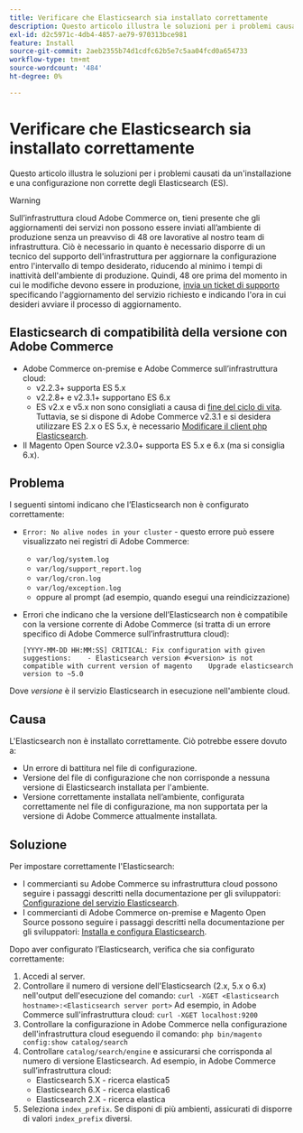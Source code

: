 ```yaml
---
title: Verificare che Elasticsearch sia installato correttamente
description: Questo articolo illustra le soluzioni per i problemi causati da un'installazione e una configurazione non corrette degli Elasticsearch (ES).
exl-id: d2c5971c-4db4-4857-ae79-970313bce981
feature: Install
source-git-commit: 2aeb2355b74d1cdfc62b5e7c5aa04fcd0a654733
workflow-type: tm+mt
source-wordcount: '484'
ht-degree: 0%

---
```


# Verificare che Elasticsearch sia installato correttamente

Questo articolo illustra le soluzioni per i problemi causati da un&#39;installazione e una configurazione non corrette degli Elasticsearch (ES).

>[!WARNING]
>
>Sull’infrastruttura cloud Adobe Commerce on, tieni presente che gli aggiornamenti dei servizi non possono essere inviati all’ambiente di produzione senza un preavviso di 48 ore lavorative al nostro team di infrastruttura. Ciò è necessario in quanto è necessario disporre di un tecnico del supporto dell&#39;infrastruttura per aggiornare la configurazione entro l&#39;intervallo di tempo desiderato, riducendo al minimo i tempi di inattività dell&#39;ambiente di produzione. Quindi, 48 ore prima del momento in cui le modifiche devono essere in produzione, [invia un ticket di supporto](/help/help-center-guide/help-center/magento-help-center-user-guide.md#submit-ticket) specificando l&#39;aggiornamento del servizio richiesto e indicando l&#39;ora in cui desideri avviare il processo di aggiornamento.

## Elasticsearch di compatibilità della versione con Adobe Commerce

* Adobe Commerce on-premise e Adobe Commerce sull’infrastruttura cloud:
   * v2.2.3+ supporta ES 5.x
   * v2.2.8+ e v2.3.1+ supportano ES 6.x
   * ES v2.x e v5.x non sono consigliati a causa di [fine del ciclo di vita](https://www.elastic.co/support/eol). Tuttavia, se si dispone di Adobe Commerce v2.3.1 e si desidera utilizzare ES 2.x o ES 5.x, è necessario [Modificare il client php Elasticsearch](https://experienceleague.adobe.com/en/docs/commerce-operations/configuration-guide/search/overview-search).
* Il Magento Open Source v2.3.0+ supporta ES 5.x e 6.x (ma si consiglia 6.x).

## Problema

I seguenti sintomi indicano che l’Elasticsearch non è configurato correttamente:

* `Error: No alive nodes in your cluster` - questo errore può essere visualizzato nei registri di Adobe Commerce:
   * `var/log/system.log`
   * `var/log/support_report.log`
   * `var/log/cron.log`
   * `var/log/exception.log`
   * oppure al prompt (ad esempio, quando esegui una reindicizzazione)
* Errori che indicano che la versione dell’Elasticsearch non è compatibile con la versione corrente di Adobe Commerce (si tratta di un errore specifico di Adobe Commerce sull’infrastruttura cloud):

  ```
  [YYYY-MM-DD HH:MM:SS] CRITICAL: Fix configuration with given suggestions:    - Elasticsearch version #<version> is not compatible with current version of magento    Upgrade elasticsearch version to ~5.0
  ```

Dove *versione* è il servizio Elasticsearch in esecuzione nell&#39;ambiente cloud.

## Causa

L&#39;Elasticsearch non è installato correttamente. Ciò potrebbe essere dovuto a:

* Un errore di battitura nel file di configurazione.
* Versione del file di configurazione che non corrisponde a nessuna versione di Elasticsearch installata per l&#39;ambiente.
* Versione correttamente installata nell’ambiente, configurata correttamente nel file di configurazione, ma non supportata per la versione di Adobe Commerce attualmente installata.

## Soluzione

Per impostare correttamente l&#39;Elasticsearch:

* I commercianti su Adobe Commerce su infrastruttura cloud possono seguire i passaggi descritti nella documentazione per gli sviluppatori: [Configurazione del servizio Elasticsearch](https://experienceleague.adobe.com/en/docs/commerce-cloud-service/user-guide/configure/service/elasticsearch).
* I commercianti di Adobe Commerce on-premise e Magento Open Source possono seguire i passaggi descritti nella documentazione per gli sviluppatori: [Installa e configura Elasticsearch](https://experienceleague.adobe.com/en/docs/commerce-operations/configuration-guide/search/overview-search).

Dopo aver configurato l’Elasticsearch, verifica che sia configurato correttamente:

1. Accedi al server.
1. Controllare il numero di versione dell&#39;Elasticsearch (2.x, 5.x o 6.x) nell&#39;output dell&#39;esecuzione del comando: `curl -XGET <Elasticsearch hostname>:<Elasticsearch server port>` Ad esempio, in Adobe Commerce sull&#39;infrastruttura cloud: `curl -XGET localhost:9200`
1. Controllare la configurazione in Adobe Commerce nella configurazione dell&#39;infrastruttura cloud eseguendo il comando: `php bin/magento config:show catalog/search`
1. Controllare `catalog/search/engine` e assicurarsi che corrisponda al numero di versione Elasticsearch. Ad esempio, in Adobe Commerce sull’infrastruttura cloud:
   * Elasticsearch 5.X - ricerca elastica5
   * Elasticsearch 6.X - ricerca elastica6
   * Elasticsearch 2.X - ricerca elastica
1. Seleziona `index_prefix`. Se disponi di più ambienti, assicurati di disporre di valori `index_prefix` diversi.
